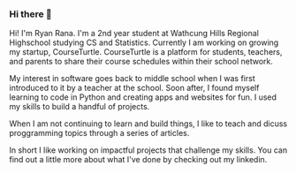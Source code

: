 ### Hi there 👋

<!--
**RyanRana/ryanrana** is a ✨ _special_ ✨ repository because its `README.md` (this file) appears on your GitHub profile.

Here are some ideas to get you started:

- 🔭 I’m currently working on ...
- 🌱 I’m currently learning ...
- 👯 I’m looking to collaborate on ...
- 🤔 I’m looking for help with ...
- 💬 Ask me about ...
- 📫 How to reach me: ...
- 😄 Pronouns: ...
- ⚡ Fun fact: ...
-->
Hi! I'm Ryan Rana. I'm a 2nd year student at Wathcung Hills Regional Highschool studying CS and Statistics. Currently I am working on growing my startup, CourseTurtle. CourseTurtle is a platform for students, teachers, and parents to share their course schedules within their school network.

My interest in software goes back to middle school when I was first introduced to it by a teacher at the school. Soon after, I found myself learning to code in Python and creating apps and websites for fun. I used my skills to build a handful of projects.

When I am not continuing to learn and build things, I like to teach and dicuss proggramming topics through a series of articles.

In short I like working on impactful projects that challenge my skills. You can find out a little more about what I've done by checking out my linkedin.
